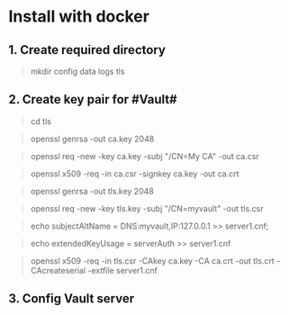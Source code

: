 # Install with docker

## 1. Create required directory
> mkdir config data logs tls

## 2. Create key pair for #Vault#
> cd tls

> openssl genrsa -out ca.key 2048

> openssl req -new -key ca.key -subj "/CN=My CA" -out ca.csr

> openssl x509 -req -in ca.csr -signkey ca.key -out ca.crt

> openssl genrsa -out tls.key 2048

> openssl req -new -key tls.key -subj "/CN=myvault" -out tls.csr

> echo subjectAltName = DNS:myvault,IP:127.0.0.1 >> server1.cnf;

> echo extendedKeyUsage = serverAuth >> server1.cnf

> openssl x509 -req -in tls.csr -CAkey ca.key -CA ca.crt -out tls.crt -CAcreateserial -extfile server1.cnf

## 3. Config Vault server 
